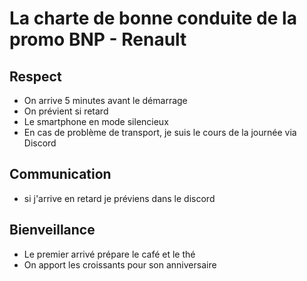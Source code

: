 # La charte de bonne conduite de la promo BNP - Renault

## Respect

- On arrive 5 minutes avant le démarrage
- On prévient si retard
- Le smartphone en mode silencieux
- En cas de problème de transport, je suis le cours de la journée via Discord

## Communication
- si j'arrive en retard je préviens dans le discord


## Bienveillance

- Le premier arrivé prépare le café et le thé
- On apport les croissants pour son anniversaire
   

